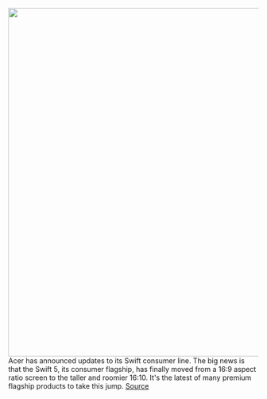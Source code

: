 <img src='https://cdn.vox-cdn.com/thumbor/lqXoBmn4KNmUJvOowXTZnNqiGWc=/0x0:1818x1441/1200x800/filters:focal(764x576:1054x866)/cdn.vox-cdn.com/uploads/chorus_image/image/70545333/Swift_5_SF514_56_right_facing.0.png' width='700px' /><br/>
Acer has announced updates to its Swift consumer line. The big news is that the Swift 5, its consumer flagship, has finally moved from a 16:9 aspect ratio screen to the taller and roomier 16:10. It's the latest of many premium flagship products to take this jump.
<a href='https://www.theverge.com/2022/2/24/22947886/acer-swift-5-announced-price-specs-release-date'> Source <a/>